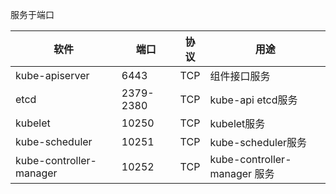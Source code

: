 服务于端口

| 软件                    | 端口      | 协议 | 用途                         |
| ----------------------- | --------- | ---- | ---------------------------- |
| kube-apiserver          | 6443      | TCP  | 组件接口服务                 |
| etcd                    | 2379-2380 | TCP  | kube-api  etcd服务           |
| kubelet                 | 10250     | TCP  | kubelet服务                  |
| kube-scheduler          | 10251     | TCP  | kube-scheduler服务           |
| kube-controller-manager | 10252     | TCP  | kube-controller-manager 服务 |

